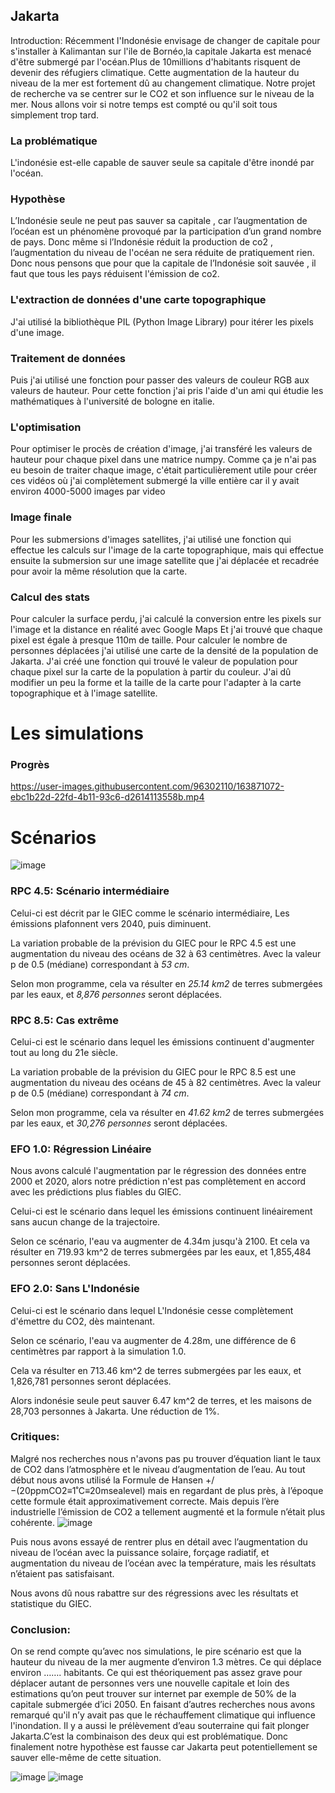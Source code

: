 ## Jakarta

Introduction:
Récemment l'Indonésie envisage de changer de capitale pour s'installer à Kalimantan sur l'ile de Bornéo,la capitale Jakarta est menacé d'être submergé par l'océan.Plus de 10millions d'habitants risquent de devenir des réfugiers climatique. Cette augmentation de la hauteur du niveau de la mer est fortement dû au changement climatique. Notre projet de recherche va se centrer sur le CO2 et son influence sur le niveau de la mer. Nous allons voir si notre temps est compté ou qu'il soit tous simplement trop tard.

### La problématique

L'indonésie est-elle capable de sauver seule sa capitale d'être inondé par l'océan.

### Hypothèse

L’Indonésie seule ne peut pas sauver sa capitale  , car l’augmentation de l’océan est un phénomène provoqué par la participation d’un grand nombre de pays. Donc même si l’Indonésie réduit la production de co2 ,  l’augmentation du niveau de l'océan ne sera réduite de pratiquement rien. Donc nous pensons que pour que la capitale de l’Indonésie soit sauvée , il faut que tous les pays réduisent l'émission de co2.

### L'extraction de données d'une carte topographique

J'ai utilisé la bibliothèque PIL (Python Image Library) pour itérer les pixels d'une image. 

### Traitement de données

Puis j'ai utilisé une fonction pour passer des valeurs de couleur RGB aux valeurs de hauteur. 
Pour cette fonction j'ai pris l'aide d'un ami qui étudie les mathématiques à l'université de bologne en italie.

### L'optimisation

Pour optimiser le procès de création d'image, j'ai transféré les valeurs de hauteur pour chaque pixel dans une matrice numpy.
Comme ça je n'ai pas eu besoin de traiter chaque image, c'était particulièrement utile pour créer ces vidéos où j'ai complètement 
submergé la ville entière car il y avait environ 4000-5000 images par video

### Image finale

Pour les submersions d'images satellites, j'ai utilisé une fonction qui effectue les calculs sur l'image de la carte 
topographique, mais qui effectue ensuite la submersion sur une image satellite que j'ai déplacée et recadrée pour avoir la 
même résolution que la carte.

### Calcul des stats

Pour calculer la surface perdu, j'ai calculé la conversion entre les pixels sur l'image et la distance en réalité avec Google Maps
Et j'ai trouvé que chaque pixel est égale à presque 110m de taille.
Pour calculer le nombre de personnes déplacées j'ai utilisé une carte de la densité de la population de Jakarta.
J'ai créé une fonction qui trouvé le valeur de population pour chaque pixel sur la carte de la population à partir du couleur.
J'ai dû modifier un peu la forme et la taille de la carte pour l'adapter à la carte topographique et à l'image satellite. 

# Les simulations

### Progrès

https://user-images.githubusercontent.com/96302110/163871072-ebc1b22d-22fd-4b11-93c6-d2614113558b.mp4

# Scénarios

![image](https://user-images.githubusercontent.com/96302110/163873648-548cfb65-8b39-4174-8475-3a957431526b.png)

### RPC 4.5: Scénario intermédiaire

Celui-ci est décrit par le GIEC comme le scénario intermédiaire, Les émissions plafonnent vers 2040, puis diminuent.

La variation probable de la prévision du GIEC pour le RPC 4.5 est une augmentation du niveau des océans de 32 à 63 centimètres. 
Avec la valeur p de 0.5 (médiane) correspondant à *53 cm*.

Selon mon programme, cela va résulter en *25.14 km2* de terres submergées par les eaux, et *8,876 personnes* seront déplacées.


### RPC 8.5: Cas extrême

Celui-ci est le scénario dans lequel les émissions continuent d'augmenter tout au long du 21e siècle.

La variation probable de la prévision du GIEC pour le RPC 8.5 est une augmentation du niveau des océans de 45 à 82 centimètres. 
Avec la valeur p de 0.5 (médiane) correspondant à *74 cm*.

Selon mon programme, cela va résulter en *41.62 km2* de terres submergées par les eaux, et *30,276 personnes* seront déplacées.

### EFO 1.0: Régression Linéaire

Nous avons calculé l'augmentation par le régression des données entre 2000 et 2020, 
alors notre prédiction n'est pas complètement en accord avec les prédictions plus fiables du GIEC.

Celui-ci est le scénario dans lequel les émissions continuent linéairement sans aucun change de la trajectoire.

Selon ce scénario, l'eau va augmenter de 4.34m jusqu'à 2100. Et cela va résulter en 719.93 km^2 de terres submergées par les eaux,
et 1,855,484 personnes seront déplacées.

### EFO 2.0: Sans L'Indonésie

Celui-ci est le scénario dans lequel L'Indonésie cesse complètement d'émettre du CO2, dès maintenant.

Selon ce scénario, l'eau va augmenter de 4.28m, une différence de 6 centimètres par rapport à la simulation 1.0. 

Cela va résulter en 713.46 km^2 de terres submergées par les eaux, et 1,826,781 personnes seront déplacées.

Alors indonésie seule peut sauver 6.47 km^2 de terres, et les maisons de 28,703 personnes à Jakarta. Une réduction de 1%.

### Critiques: 

Malgré nos recherches nous n'avons pas pu trouver d’équation liant le taux de CO2 dans l’atmosphère et le niveau d’augmentation de l’eau. Au tout début nous avons utilisé la Formule de Hansen  +/−(20ppmCO2≡1˚C≡20msealevel)  mais en regardant de plus près, à l’époque cette formule était approximativement correcte. Mais depuis l’ère industrielle l’émission de CO2 a tellement augmenté et la formule n’était plus cohérente.
![image](https://user-images.githubusercontent.com/101198713/163886294-3763a231-5ddd-4e75-a8ca-0b421f818b51.png)

Puis nous avons essayé de rentrer plus en détail avec l’augmentation du niveau de l’océan avec la puissance solaire, forçage radiatif, et augmentation du niveau de l’océan avec la température, mais les résultats n’étaient pas satisfaisant.

Nous avons dû nous rabattre sur des régressions avec les résultats et statistique du GIEC. 


### Conclusion:

On se rend compte qu’avec nos simulations, le pire scénario est que la hauteur du niveau de la mer augmente d’environ 1.3 mètres. Ce qui déplace environ ……. habitants. Ce qui est théoriquement pas assez grave pour déplacer autant de personnes vers une nouvelle capitale et loin des estimations qu’on peut trouver sur internet par exemple de 50% de la capitale submergée d’ici 2050. En faisant d’autres recherches nous avons remarqué qu'il n’y avait pas que le réchauffement climatique qui influence l'inondation. Il y a aussi le prélèvement d’eau souterraine qui fait plonger Jakarta.C’est la combinaison des deux qui est problématique. Donc finalement notre hypothèse est fausse car Jakarta peut potentiellement se sauver elle-même de cette situation.


![image](https://user-images.githubusercontent.com/101198713/163886198-0a2effd1-01b2-4163-b416-781d90819f5c.png)
![image](https://user-images.githubusercontent.com/101198713/163886268-56d008d8-c7e6-4143-aa2a-4ca0ae75bb79.png)

